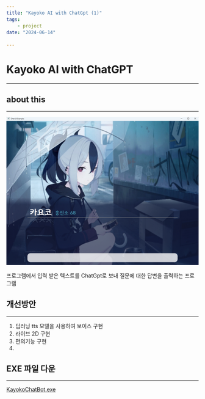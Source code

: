 ```yaml
---
title: "Kayoko AI with ChatGpt (1)"
tags:
    - project
date: "2024-06-14"

---
```


# Kayoko AI with ChatGPT
---
## about this 
---
![exampleThisApp](https://github.com/mine3873/mine3873.github.io/raw/master/assets/img/pages/kayoko_ChatBot_example.png)

프로그램에서 입력 받은 텍스트를 ChatGpt로 보내 질문에 대한 답변을 출력하는 프로그램 

## 개선방안
---

1. 딥러닝 tts 모델을 사용하여 보이스 구현 
2. 라이브 2D 구현
3. 편의기능 구현
4. 

## EXE 파일 다운
---
[KayokoChatBot.exe](https://github.com/mine3873/mine3873.github.io/raw/master/projectFile/KayokoChatBot/kayoko.zip)
